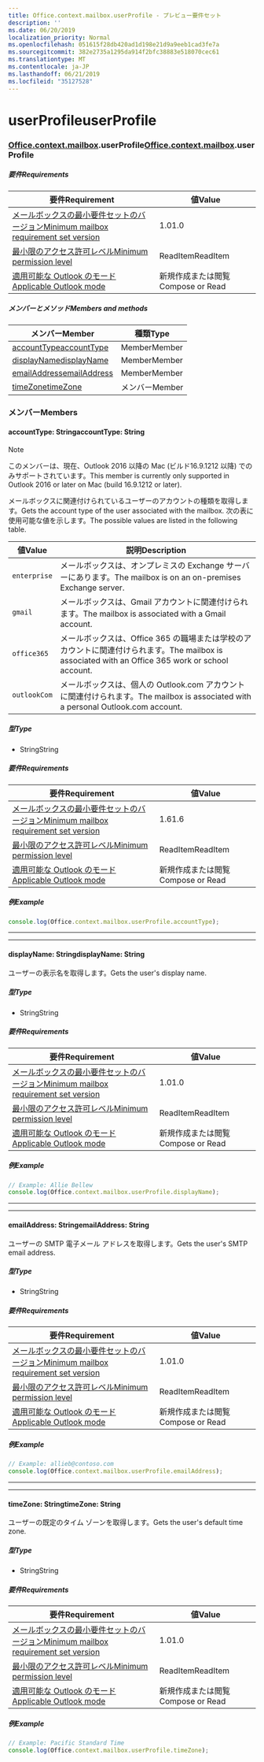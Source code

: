 ```yaml
---
title: Office.context.mailbox.userProfile - プレビュー要件セット
description: ''
ms.date: 06/20/2019
localization_priority: Normal
ms.openlocfilehash: 051615f28db420ad1d198e21d9a9eeb1cad3fe7a
ms.sourcegitcommit: 382e2735a1295da914f2bfc38883e518070cec61
ms.translationtype: MT
ms.contentlocale: ja-JP
ms.lasthandoff: 06/21/2019
ms.locfileid: "35127528"
---
```

# <a name="userprofile"></a><span data-ttu-id="b317d-102">userProfile</span><span class="sxs-lookup"><span data-stu-id="b317d-102">userProfile</span></span>

### <a name="officeofficemdcontextofficecontextmdmailboxofficecontextmailboxmduserprofile"></a><span data-ttu-id="b317d-103">[Office](Office.md)[.context](Office.context.md)[.mailbox](Office.context.mailbox.md).userProfile</span><span class="sxs-lookup"><span data-stu-id="b317d-103">[Office](Office.md)[.context](Office.context.md)[.mailbox](Office.context.mailbox.md).userProfile</span></span>

##### <a name="requirements"></a><span data-ttu-id="b317d-104">要件</span><span class="sxs-lookup"><span data-stu-id="b317d-104">Requirements</span></span>

|<span data-ttu-id="b317d-105">要件</span><span class="sxs-lookup"><span data-stu-id="b317d-105">Requirement</span></span>| <span data-ttu-id="b317d-106">値</span><span class="sxs-lookup"><span data-stu-id="b317d-106">Value</span></span>|
|---|---|
|[<span data-ttu-id="b317d-107">メールボックスの最小要件セットのバージョン</span><span class="sxs-lookup"><span data-stu-id="b317d-107">Minimum mailbox requirement set version</span></span>](/office/dev/add-ins/reference/requirement-sets/outlook-api-requirement-sets)| <span data-ttu-id="b317d-108">1.0</span><span class="sxs-lookup"><span data-stu-id="b317d-108">1.0</span></span>|
|[<span data-ttu-id="b317d-109">最小限のアクセス許可レベル</span><span class="sxs-lookup"><span data-stu-id="b317d-109">Minimum permission level</span></span>](/outlook/add-ins/understanding-outlook-add-in-permissions)| <span data-ttu-id="b317d-110">ReadItem</span><span class="sxs-lookup"><span data-stu-id="b317d-110">ReadItem</span></span>|
|[<span data-ttu-id="b317d-111">適用可能な Outlook のモード</span><span class="sxs-lookup"><span data-stu-id="b317d-111">Applicable Outlook mode</span></span>](/outlook/add-ins/#extension-points)| <span data-ttu-id="b317d-112">新規作成または閲覧</span><span class="sxs-lookup"><span data-stu-id="b317d-112">Compose or Read</span></span>|

##### <a name="members-and-methods"></a><span data-ttu-id="b317d-113">メンバーとメソッド</span><span class="sxs-lookup"><span data-stu-id="b317d-113">Members and methods</span></span>

| <span data-ttu-id="b317d-114">メンバー</span><span class="sxs-lookup"><span data-stu-id="b317d-114">Member</span></span> | <span data-ttu-id="b317d-115">種類</span><span class="sxs-lookup"><span data-stu-id="b317d-115">Type</span></span> |
|--------|------|
| [<span data-ttu-id="b317d-116">accountType</span><span class="sxs-lookup"><span data-stu-id="b317d-116">accountType</span></span>](#accounttype-string) | <span data-ttu-id="b317d-117">Member</span><span class="sxs-lookup"><span data-stu-id="b317d-117">Member</span></span> |
| [<span data-ttu-id="b317d-118">displayName</span><span class="sxs-lookup"><span data-stu-id="b317d-118">displayName</span></span>](#displayname-string) | <span data-ttu-id="b317d-119">Member</span><span class="sxs-lookup"><span data-stu-id="b317d-119">Member</span></span> |
| [<span data-ttu-id="b317d-120">emailAddress</span><span class="sxs-lookup"><span data-stu-id="b317d-120">emailAddress</span></span>](#emailaddress-string) | <span data-ttu-id="b317d-121">Member</span><span class="sxs-lookup"><span data-stu-id="b317d-121">Member</span></span> |
| [<span data-ttu-id="b317d-122">timeZone</span><span class="sxs-lookup"><span data-stu-id="b317d-122">timeZone</span></span>](#timezone-string) | <span data-ttu-id="b317d-123">メンバー</span><span class="sxs-lookup"><span data-stu-id="b317d-123">Member</span></span> |

### <a name="members"></a><span data-ttu-id="b317d-124">メンバー</span><span class="sxs-lookup"><span data-stu-id="b317d-124">Members</span></span>

#### <a name="accounttype-string"></a><span data-ttu-id="b317d-125">accountType: String</span><span class="sxs-lookup"><span data-stu-id="b317d-125">accountType: String</span></span>

> [!NOTE]
> <span data-ttu-id="b317d-126">このメンバーは、現在、Outlook 2016 以降の Mac (ビルド16.9.1212 以降) でのみサポートされています。</span><span class="sxs-lookup"><span data-stu-id="b317d-126">This member is currently only supported in Outlook 2016 or later on Mac (build 16.9.1212 or later).</span></span>

<span data-ttu-id="b317d-127">メールボックスに関連付けられているユーザーのアカウントの種類を取得します。</span><span class="sxs-lookup"><span data-stu-id="b317d-127">Gets the account type of the user associated with the mailbox.</span></span> <span data-ttu-id="b317d-128">次の表に使用可能な値を示します。</span><span class="sxs-lookup"><span data-stu-id="b317d-128">The possible values are listed in the following table.</span></span>

| <span data-ttu-id="b317d-129">値</span><span class="sxs-lookup"><span data-stu-id="b317d-129">Value</span></span> | <span data-ttu-id="b317d-130">説明</span><span class="sxs-lookup"><span data-stu-id="b317d-130">Description</span></span> |
|-------|-------------|
| `enterprise` | <span data-ttu-id="b317d-131">メールボックスは、オンプレミスの Exchange サーバーにあります。</span><span class="sxs-lookup"><span data-stu-id="b317d-131">The mailbox is on an on-premises Exchange server.</span></span> |
| `gmail` | <span data-ttu-id="b317d-132">メールボックスは、Gmail アカウントに関連付けられます。</span><span class="sxs-lookup"><span data-stu-id="b317d-132">The mailbox is associated with a Gmail account.</span></span> |
| `office365` | <span data-ttu-id="b317d-133">メールボックスは、Office 365 の職場または学校のアカウントに関連付けられます。</span><span class="sxs-lookup"><span data-stu-id="b317d-133">The mailbox is associated with an Office 365 work or school account.</span></span> |
| `outlookCom` | <span data-ttu-id="b317d-134">メールボックスは、個人の Outlook.com アカウントに関連付けられます。</span><span class="sxs-lookup"><span data-stu-id="b317d-134">The mailbox is associated with a personal Outlook.com account.</span></span> |

##### <a name="type"></a><span data-ttu-id="b317d-135">型</span><span class="sxs-lookup"><span data-stu-id="b317d-135">Type</span></span>

*   <span data-ttu-id="b317d-136">String</span><span class="sxs-lookup"><span data-stu-id="b317d-136">String</span></span>

##### <a name="requirements"></a><span data-ttu-id="b317d-137">要件</span><span class="sxs-lookup"><span data-stu-id="b317d-137">Requirements</span></span>

|<span data-ttu-id="b317d-138">要件</span><span class="sxs-lookup"><span data-stu-id="b317d-138">Requirement</span></span>| <span data-ttu-id="b317d-139">値</span><span class="sxs-lookup"><span data-stu-id="b317d-139">Value</span></span>|
|---|---|
|[<span data-ttu-id="b317d-140">メールボックスの最小要件セットのバージョン</span><span class="sxs-lookup"><span data-stu-id="b317d-140">Minimum mailbox requirement set version</span></span>](/office/dev/add-ins/reference/requirement-sets/outlook-api-requirement-sets)| <span data-ttu-id="b317d-141">1.6</span><span class="sxs-lookup"><span data-stu-id="b317d-141">1.6</span></span> |
|[<span data-ttu-id="b317d-142">最小限のアクセス許可レベル</span><span class="sxs-lookup"><span data-stu-id="b317d-142">Minimum permission level</span></span>](/outlook/add-ins/understanding-outlook-add-in-permissions)| <span data-ttu-id="b317d-143">ReadItem</span><span class="sxs-lookup"><span data-stu-id="b317d-143">ReadItem</span></span>|
|[<span data-ttu-id="b317d-144">適用可能な Outlook のモード</span><span class="sxs-lookup"><span data-stu-id="b317d-144">Applicable Outlook mode</span></span>](/outlook/add-ins/#extension-points)| <span data-ttu-id="b317d-145">新規作成または閲覧</span><span class="sxs-lookup"><span data-stu-id="b317d-145">Compose or Read</span></span>|

##### <a name="example"></a><span data-ttu-id="b317d-146">例</span><span class="sxs-lookup"><span data-stu-id="b317d-146">Example</span></span>

```javascript
console.log(Office.context.mailbox.userProfile.accountType);
```

---
---

#### <a name="displayname-string"></a><span data-ttu-id="b317d-147">displayName: String</span><span class="sxs-lookup"><span data-stu-id="b317d-147">displayName: String</span></span>

<span data-ttu-id="b317d-148">ユーザーの表示名を取得します。</span><span class="sxs-lookup"><span data-stu-id="b317d-148">Gets the user's display name.</span></span>

##### <a name="type"></a><span data-ttu-id="b317d-149">型</span><span class="sxs-lookup"><span data-stu-id="b317d-149">Type</span></span>

*   <span data-ttu-id="b317d-150">String</span><span class="sxs-lookup"><span data-stu-id="b317d-150">String</span></span>

##### <a name="requirements"></a><span data-ttu-id="b317d-151">要件</span><span class="sxs-lookup"><span data-stu-id="b317d-151">Requirements</span></span>

|<span data-ttu-id="b317d-152">要件</span><span class="sxs-lookup"><span data-stu-id="b317d-152">Requirement</span></span>| <span data-ttu-id="b317d-153">値</span><span class="sxs-lookup"><span data-stu-id="b317d-153">Value</span></span>|
|---|---|
|[<span data-ttu-id="b317d-154">メールボックスの最小要件セットのバージョン</span><span class="sxs-lookup"><span data-stu-id="b317d-154">Minimum mailbox requirement set version</span></span>](/office/dev/add-ins/reference/requirement-sets/outlook-api-requirement-sets)| <span data-ttu-id="b317d-155">1.0</span><span class="sxs-lookup"><span data-stu-id="b317d-155">1.0</span></span>|
|[<span data-ttu-id="b317d-156">最小限のアクセス許可レベル</span><span class="sxs-lookup"><span data-stu-id="b317d-156">Minimum permission level</span></span>](/outlook/add-ins/understanding-outlook-add-in-permissions)| <span data-ttu-id="b317d-157">ReadItem</span><span class="sxs-lookup"><span data-stu-id="b317d-157">ReadItem</span></span>|
|[<span data-ttu-id="b317d-158">適用可能な Outlook のモード</span><span class="sxs-lookup"><span data-stu-id="b317d-158">Applicable Outlook mode</span></span>](/outlook/add-ins/#extension-points)| <span data-ttu-id="b317d-159">新規作成または閲覧</span><span class="sxs-lookup"><span data-stu-id="b317d-159">Compose or Read</span></span>|

##### <a name="example"></a><span data-ttu-id="b317d-160">例</span><span class="sxs-lookup"><span data-stu-id="b317d-160">Example</span></span>

```javascript
// Example: Allie Bellew
console.log(Office.context.mailbox.userProfile.displayName);
```

---
---

#### <a name="emailaddress-string"></a><span data-ttu-id="b317d-161">emailAddress: String</span><span class="sxs-lookup"><span data-stu-id="b317d-161">emailAddress: String</span></span>

<span data-ttu-id="b317d-162">ユーザーの SMTP 電子メール アドレスを取得します。</span><span class="sxs-lookup"><span data-stu-id="b317d-162">Gets the user's SMTP email address.</span></span>

##### <a name="type"></a><span data-ttu-id="b317d-163">型</span><span class="sxs-lookup"><span data-stu-id="b317d-163">Type</span></span>

*   <span data-ttu-id="b317d-164">String</span><span class="sxs-lookup"><span data-stu-id="b317d-164">String</span></span>

##### <a name="requirements"></a><span data-ttu-id="b317d-165">要件</span><span class="sxs-lookup"><span data-stu-id="b317d-165">Requirements</span></span>

|<span data-ttu-id="b317d-166">要件</span><span class="sxs-lookup"><span data-stu-id="b317d-166">Requirement</span></span>| <span data-ttu-id="b317d-167">値</span><span class="sxs-lookup"><span data-stu-id="b317d-167">Value</span></span>|
|---|---|
|[<span data-ttu-id="b317d-168">メールボックスの最小要件セットのバージョン</span><span class="sxs-lookup"><span data-stu-id="b317d-168">Minimum mailbox requirement set version</span></span>](/office/dev/add-ins/reference/requirement-sets/outlook-api-requirement-sets)| <span data-ttu-id="b317d-169">1.0</span><span class="sxs-lookup"><span data-stu-id="b317d-169">1.0</span></span>|
|[<span data-ttu-id="b317d-170">最小限のアクセス許可レベル</span><span class="sxs-lookup"><span data-stu-id="b317d-170">Minimum permission level</span></span>](/outlook/add-ins/understanding-outlook-add-in-permissions)| <span data-ttu-id="b317d-171">ReadItem</span><span class="sxs-lookup"><span data-stu-id="b317d-171">ReadItem</span></span>|
|[<span data-ttu-id="b317d-172">適用可能な Outlook のモード</span><span class="sxs-lookup"><span data-stu-id="b317d-172">Applicable Outlook mode</span></span>](/outlook/add-ins/#extension-points)| <span data-ttu-id="b317d-173">新規作成または閲覧</span><span class="sxs-lookup"><span data-stu-id="b317d-173">Compose or Read</span></span>|

##### <a name="example"></a><span data-ttu-id="b317d-174">例</span><span class="sxs-lookup"><span data-stu-id="b317d-174">Example</span></span>

```javascript
// Example: allieb@contoso.com
console.log(Office.context.mailbox.userProfile.emailAddress);
```

---
---

#### <a name="timezone-string"></a><span data-ttu-id="b317d-175">timeZone: String</span><span class="sxs-lookup"><span data-stu-id="b317d-175">timeZone: String</span></span>

<span data-ttu-id="b317d-176">ユーザーの既定のタイム ゾーンを取得します。</span><span class="sxs-lookup"><span data-stu-id="b317d-176">Gets the user's default time zone.</span></span>

##### <a name="type"></a><span data-ttu-id="b317d-177">型</span><span class="sxs-lookup"><span data-stu-id="b317d-177">Type</span></span>

*   <span data-ttu-id="b317d-178">String</span><span class="sxs-lookup"><span data-stu-id="b317d-178">String</span></span>

##### <a name="requirements"></a><span data-ttu-id="b317d-179">要件</span><span class="sxs-lookup"><span data-stu-id="b317d-179">Requirements</span></span>

|<span data-ttu-id="b317d-180">要件</span><span class="sxs-lookup"><span data-stu-id="b317d-180">Requirement</span></span>| <span data-ttu-id="b317d-181">値</span><span class="sxs-lookup"><span data-stu-id="b317d-181">Value</span></span>|
|---|---|
|[<span data-ttu-id="b317d-182">メールボックスの最小要件セットのバージョン</span><span class="sxs-lookup"><span data-stu-id="b317d-182">Minimum mailbox requirement set version</span></span>](/office/dev/add-ins/reference/requirement-sets/outlook-api-requirement-sets)| <span data-ttu-id="b317d-183">1.0</span><span class="sxs-lookup"><span data-stu-id="b317d-183">1.0</span></span>|
|[<span data-ttu-id="b317d-184">最小限のアクセス許可レベル</span><span class="sxs-lookup"><span data-stu-id="b317d-184">Minimum permission level</span></span>](/outlook/add-ins/understanding-outlook-add-in-permissions)| <span data-ttu-id="b317d-185">ReadItem</span><span class="sxs-lookup"><span data-stu-id="b317d-185">ReadItem</span></span>|
|[<span data-ttu-id="b317d-186">適用可能な Outlook のモード</span><span class="sxs-lookup"><span data-stu-id="b317d-186">Applicable Outlook mode</span></span>](/outlook/add-ins/#extension-points)| <span data-ttu-id="b317d-187">新規作成または閲覧</span><span class="sxs-lookup"><span data-stu-id="b317d-187">Compose or Read</span></span>|

##### <a name="example"></a><span data-ttu-id="b317d-188">例</span><span class="sxs-lookup"><span data-stu-id="b317d-188">Example</span></span>

```javascript
// Example: Pacific Standard Time
console.log(Office.context.mailbox.userProfile.timeZone);
```
